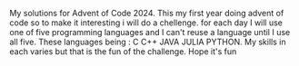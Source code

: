 My solutions for Advent of Code 2024.
This my first year doing advent of code so to make it interesting i will do a chellenge.
for each day I will use one of five programming languages and I can't reuse a language until I use all five. 
These languages being : C C++ JAVA JULIA PYTHON.
My skills in each varies but that is the fun of the challenge.
Hope it's fun
